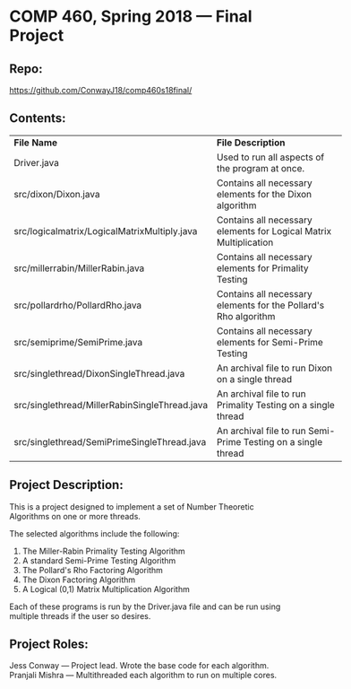 <html>
<h1>COMP 460, Spring 2018 &mdash; Final Project</h1>
<h2>Repo:</h2>
<p><a href="https://github.com/ConwayJ18/comp460s18final/">https://github.com/ConwayJ18/comp460s18final/</a></p>
<h2>Contents:</h2>
<table style="width: 594px;">
<tbody>
<tr>
<td style="width: 119px;"><strong>File Name</strong></td>
<td style="width: 465px;"><strong>File Description</strong></td>
</tr>
<tr>
<td style="width: 119px;">Driver.java</td>
<td style="width: 465px;">Used to run all aspects of the program at once.&nbsp;</td>
</tr>
<tr>
<td style="width: 119px;">src/dixon/Dixon.java</td>
<td style="width: 465px;">Contains all necessary elements for the Dixon algorithm</td>
</tr>
<tr>
<td style="width: 119px;">src/logicalmatrix/LogicalMatrixMultiply.java</td>
<td style="width: 465px;">Contains all necessary elements for Logical Matrix Multiplication</td>
</tr>
<tr>
<td style="width: 119px;">src/millerrabin/MillerRabin.java</td>
<td style="width: 465px;">Contains all necessary elements for Primality Testing</td>
</tr>
<tr>
<td style="width: 119px;">src/pollardrho/PollardRho.java</td>
<td style="width: 465px;">Contains all necessary elements for the Pollard's Rho algorithm</td>
</tr>
<tr>
<td style="width: 119px;">src/semiprime/SemiPrime.java</td>
<td style="width: 465px;">Contains all necessary elements for Semi-Prime Testing</td>
</tr>
<tr>
<td style="width: 119px;">src/singlethread/DixonSingleThread.java</td>
<td style="width: 465px;">An archival file to run Dixon on a single thread</td>
</tr>
<tr>
<td style="width: 119px;">src/singlethread/MillerRabinSingleThread.java</td>
<td style="width: 465px;">An archival file to run Primality Testing on a single thread</td>
</tr>
<tr>
<td style="width: 119px;">src/singlethread/SemiPrimeSingleThread.java</td>
<td style="width: 465px;">An archival file to run Semi-Prime Testing on a single thread</td>
</tr>
</tbody>
</table>
<h2>Project Description:</h2>
<p>This is a project designed to implement a set of Number Theoretic Algorithms on one or more threads.</p>
<p>The selected algorithms include the following:<br />
<ol>
<li>The Miller-Rabin Primality Testing Algorithm</li>
<li>A standard Semi-Prime Testing Algorithm</li>
<li>The Pollard's Rho Factoring Algorithm</li>
<li>The Dixon Factoring Algorithm</li>
<li>A Logical (0,1) Matrix Multiplication Algorithm</li></p>
</ol>
<p>Each of these programs is run by the Driver.java file and can be run using multiple threads if the user so desires.</p>
<h2>Project Roles:</h2>
<p>Jess Conway &mdash; Project lead. Wrote the base code for each algorithm.<br />Pranjali Mishra &mdash; Multithreaded each algorithm to run on multiple cores.</p>
</html>
